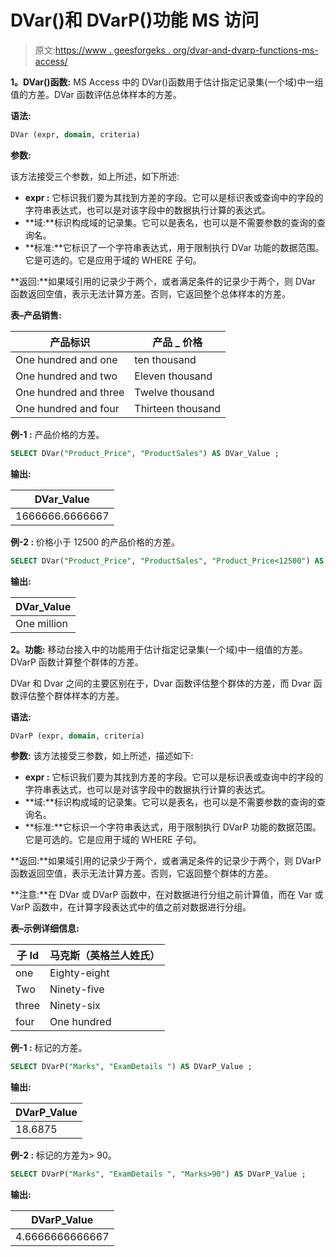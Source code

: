 # DVar()和 DVarP()功能 MS 访问

> 原文:[https://www . geesforgeks . org/dvar-and-dvarp-functions-ms-access/](https://www.geeksforgeeks.org/dvar-and-dvarp-functions-ms-access/)

**1。DVar()函数:**
MS Access 中的 DVar()函数用于估计指定记录集(一个域)中一组值的方差。DVar 函数评估总体样本的方差。

**语法:**

```sql
DVar (expr, domain, criteria)

```

**参数:**

该方法接受三个参数，如上所述，如下所述:

*   **expr :** 它标识我们要为其找到方差的字段。它可以是标识表或查询中的字段的字符串表达式，也可以是对该字段中的数据执行计算的表达式。
*   **域:**标识构成域的记录集。它可以是表名，也可以是不需要参数的查询的查询名。
*   **标准:**它标识了一个字符串表达式，用于限制执行 DVar 功能的数据范围。它是可选的。它是应用于域的 WHERE 子句。

**返回:**如果域引用的记录少于两个，或者满足条件的记录少于两个，则 DVar 函数返回空值，表示无法计算方差。否则，它返回整个总体样本的方差。

**表–产品销售:**

| 产品标识 | 产品 _ 价格 |
| --- | --- |
| One hundred and one | ten thousand |
| One hundred and two | Eleven thousand |
| One hundred and three | Twelve thousand |
| One hundred and four | Thirteen thousand |

**例-1 :** 产品价格的方差。

```sql
SELECT DVar("Product_Price", "ProductSales") AS DVar_Value ;

```

**输出:**

| DVar_Value |
| --- |
| 1666666.6666667 |

**例-2 :** 价格小于 12500 的产品价格的方差。

```sql
SELECT DVar("Product_Price", "ProductSales", "Product_Price<12500") AS DVar_Value ;

```

**输出:**

| DVar_Value |
| --- |
| One million |

**2。功能:**
移动台接入中的功能用于估计指定记录集(一个域)中一组值的方差。DVarP 函数计算整个群体的方差。

DVar 和 Dvar 之间的主要区别在于，Dvar 函数评估整个群体的方差，而 Dvar 函数评估整个群体样本的方差。

**语法:**

```sql
DVarP (expr, domain, criteria)

```

**参数:**
该方法接受三参数，如上所述，描述如下:

*   **expr :** 它标识我们要为其找到方差的字段。它可以是标识表或查询中的字段的字符串表达式，也可以是对该字段中的数据执行计算的表达式。
*   **域:**标识构成域的记录集。它可以是表名，也可以是不需要参数的查询的查询名。
*   **标准:**它标识一个字符串表达式，用于限制执行 DVarP 功能的数据范围。它是可选的。它是应用于域的 WHERE 子句。

**返回:**如果域引用的记录少于两个，或者满足条件的记录少于两个，则 DVarP 函数返回空值，表示无法计算方差。否则，它返回整个群体的方差。

**注意:**在 DVar 或 DVarP 函数中，在对数据进行分组之前计算值，而在 Var 或 VarP 函数中，在计算字段表达式中的值之前对数据进行分组。

**表–示例详细信息:**

| 子 Id | 马克斯（英格兰人姓氏） |
| --- | --- |
| one | Eighty-eight |
| Two | Ninety-five |
| three | Ninety-six |
| four | One hundred |

**例-1 :** 标记的方差。

```sql
SELECT DVarP("Marks", "ExamDetails ") AS DVarP_Value ;

```

**输出:**

| DVarP_Value |
| --- |
| 18.6875 |

**例-2 :** 标记的方差为> 90。

```sql
SELECT DVarP("Marks", "ExamDetails ", "Marks>90") AS DVarP_Value ;

```

**输出:**

| DVarP_Value |
| --- |
| 4.6666666666667 |